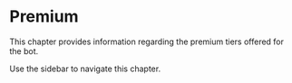 # Premium
This chapter provides information regarding the premium tiers offered for the bot.

Use the sidebar to navigate this chapter.
